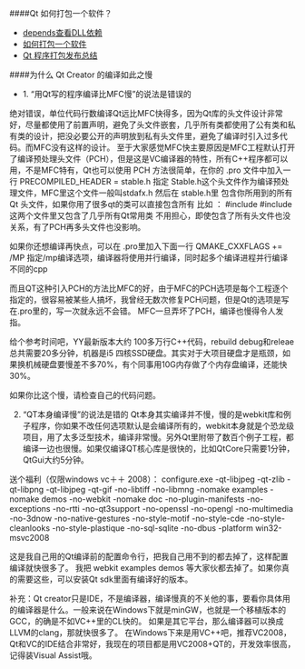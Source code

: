 ####Qt 如何打包一个软件？
- [depends查看DLL依赖](http://www.dependencywalker.com/)
- [如何打包一个软件](https://www.zhihu.com/question/21359230)
- [Qt 程序打包发布总结](http://blog.csdn.net/liuyez123/article/details/50462637)

####为什么 Qt Creator 的编译如此之慢
- <p>1. “用Qt写的程序编译比MFC慢”的说法是错误的
绝对错误，单位代码行数编译Qt远比MFC快得多，因为Qt库的头文件设计非常好，尽量都使用了前置声明，避免了头文件嵌套，几乎所有类都使用了公有类和私有类的设计，把没必要公开的声明放到私有头文件里，避免了编译时引入过多代码。而MFC没有这样的设计。
至于大家感觉MFC快主要原因是MFC工程默认打开了编译预处理头文件（PCH），但是这是VC编译器的特性，所有C++程序都可以用，不是MFC特有，Qt也可以使用 PCH
方法很简单，在你的 .pro 文件中加入一行
PRECOMPILED_HEADER = stable.h
指定 Stable.h这个头文件作为编译预处理文件，MFC里这个文件一般叫stdafx.h
然后在 stable.h里 包含你所用到的所有 Qt 头文件，如果你用了很多qt的类可以直接包含所有
比如 ：
#include <QtCore>
#include <QtGui>
这两个文件里又包含了几乎所有Qt常用类
不用担心，即使包含了所有头文件也没关系，有了PCH再多头文件也没影响。

如果你还想编译再快点，可以在 .pro里加入下面一行
QMAKE_CXXFLAGS += /MP
指定/mp编译选项，编译器将使用并行编译，同时起多个编译进程并行编译不同的cpp

而且QT这种引入PCH的方法比MFC的好，由于MFC的PCH选项是每个工程逐个指定的，很容易被某些人搞坏，我曾经无数次修复PCH问题，但是Qt的选项是写在.pro里的，写一次就永远不会错。
MFC一旦弄坏了PCH，编译也慢得令人发指。

给个参考时间吧，YY最新版本大约 100多万行C++代码，rebuild debug和releae总共需要20多分钟，机器是i5 四核SSD硬盘。其实对于大项目硬盘才是瓶颈，如果换机械硬盘要慢差不多70%，有个同事用10G内存做了个内存盘编译，还能快30%。

如果你比这个慢，请检查自己的代码问题。

2. “QT本身编译慢”的说法是错的
Qt本身其实编译并不慢，慢的是webkit库和例子程序，你如果不改任何选项默认是会编译所有的，webkit本身就是个恐龙级项目，用了太多泛型技术，编译非常慢。另外Qt里附带了数百个例子工程，都编译一边也很慢。如果仅编译QT核心库是很快的，比如QtCore只需要1分钟，QtGui大约5分钟。

送个福利（仅限windows vc＋＋ 2008）：
configure.exe -qt-libjpeg -qt-zlib -qt-libpng -qt-libjpeg -qt-gif -no-libtiff -no-libmng -nomake examples -nomake demos -no-webkit -nomake doc -no-plugin-manifests -no-exceptions -no-rtti -no-qt3support -no-openssl -no-opengl -no-multimedia -no-3dnow -no-native-gestures -no-style-motif -no-style-cde -no-style-cleanlooks -no-style-plastique -no-sql-sqlite -no-dbus -platform win32-msvc2008

这是我自己用的Qt编译前的配置命令行，把我自己用不到的都去掉了，这样配置编译就快很多了。
我把 webkit examples demos 等大家伙都去掉了。如果你真的需要这些，可以安装Qt sdk里面有编译好的版本。

补充：Qt creator只是IDE，不是编译器，编译慢真的不关他的事，要看你具体用的编译器是什么。一般来说在Windows下就是minGW，也就是一个移植版本的GCC，的确是不如VC++里的CL快的。
如果是其它平台，那么编译器可以换成LLVM的clang，那就快很多了。
在Windows下来是用VC++吧，推荐VC2008，Qt和VC的IDE结合非常好，我现在的项目都是用VC2008+QT的，开发效率很高，记得装Visual Assist哦。</p>